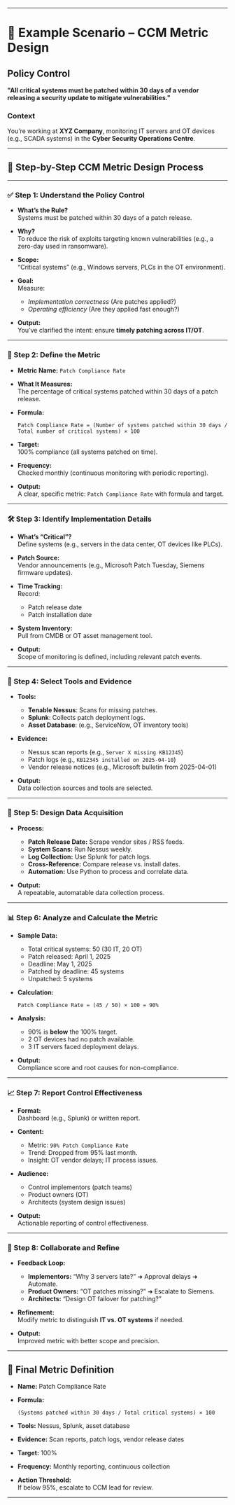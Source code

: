 

---


# 📘 Example Scenario – CCM Metric Design

## Policy Control
**"All critical systems must be patched within 30 days of a vendor releasing a security update to mitigate vulnerabilities."**

### Context
You’re working at **XYZ Company**, monitoring IT servers and OT devices (e.g., SCADA systems) in the **Cyber Security Operations Centre**.

---

## 🧩 Step-by-Step CCM Metric Design Process

---

### ✅ Step 1: Understand the Policy Control

- **What’s the Rule?**  
  Systems must be patched within 30 days of a patch release.

- **Why?**  
  To reduce the risk of exploits targeting known vulnerabilities (e.g., a zero-day used in ransomware).

- **Scope:**  
  “Critical systems” (e.g., Windows servers, PLCs in the OT environment).

- **Goal:**  
  Measure:
  - *Implementation correctness* (Are patches applied?)
  - *Operating efficiency* (Are they applied fast enough?)

- **Output:**  
  You’ve clarified the intent: ensure **timely patching across IT/OT**.

---

### 📏 Step 2: Define the Metric

- **Metric Name:** `Patch Compliance Rate`

- **What It Measures:**  
  The percentage of critical systems patched within 30 days of a patch release.

- **Formula:**
  ```text
  Patch Compliance Rate = (Number of systems patched within 30 days / Total number of critical systems) × 100
  ```

- **Target:**  
  100% compliance (all systems patched on time).

- **Frequency:**  
  Checked monthly (continuous monitoring with periodic reporting).

- **Output:**  
  A clear, specific metric: `Patch Compliance Rate` with formula and target.

---

### 🛠️ Step 3: Identify Implementation Details

- **What’s “Critical”?**  
  Define systems (e.g., servers in the data center, OT devices like PLCs).

- **Patch Source:**  
  Vendor announcements (e.g., Microsoft Patch Tuesday, Siemens firmware updates).

- **Time Tracking:**  
  Record:
  - Patch release date
  - Patch installation date

- **System Inventory:**  
  Pull from CMDB or OT asset management tool.

- **Output:**  
  Scope of monitoring is defined, including relevant patch events.

---

### 🧰 Step 4: Select Tools and Evidence

- **Tools:**
  - **Tenable Nessus**: Scans for missing patches.
  - **Splunk**: Collects patch deployment logs.
  - **Asset Database**: (e.g., ServiceNow, OT inventory tools)

- **Evidence:**
  - Nessus scan reports (e.g., `Server X missing KB12345`)
  - Patch logs (e.g., `KB12345 installed on 2025-04-10`)
  - Vendor release notices (e.g., Microsoft bulletin from 2025-04-01)

- **Output:**  
  Data collection sources and tools are selected.

---

### 🔄 Step 5: Design Data Acquisition

- **Process:**
  - **Patch Release Date:** Scrape vendor sites / RSS feeds.
  - **System Scans:** Run Nessus weekly.
  - **Log Collection:** Use Splunk for patch logs.
  - **Cross-Reference:** Compare release vs. install dates.
  - **Automation:** Use Python to process and correlate data.

- **Output:**  
  A repeatable, automatable data collection process.

---

### 📊 Step 6: Analyze and Calculate the Metric

- **Sample Data:**
  - Total critical systems: 50 (30 IT, 20 OT)
  - Patch released: April 1, 2025
  - Deadline: May 1, 2025
  - Patched by deadline: 45 systems
  - Unpatched: 5 systems

- **Calculation:**
  ```text
  Patch Compliance Rate = (45 / 50) × 100 = 90%
  ```

- **Analysis:**  
  - 90% is **below** the 100% target.
  - 2 OT devices had no patch available.
  - 3 IT servers faced deployment delays.

- **Output:**  
  Compliance score and root causes for non-compliance.

---

### 📈 Step 7: Report Control Effectiveness

- **Format:**  
  Dashboard (e.g., Splunk) or written report.

- **Content:**
  - Metric: `90% Patch Compliance Rate`
  - Trend: Dropped from 95% last month.
  - Insight: OT vendor delays; IT process issues.

- **Audience:**
  - Control implementors (patch teams)
  - Product owners (OT)
  - Architects (system design issues)

- **Output:**  
  Actionable reporting of control effectiveness.

---

### 🔁 Step 8: Collaborate and Refine

- **Feedback Loop:**
  - **Implementors:** “Why 3 servers late?” ➜ Approval delays ➜ Automate.
  - **Product Owners:** “OT patches missing?” ➜ Escalate to Siemens.
  - **Architects:** “Design OT failover for patching?”

- **Refinement:**  
  Modify metric to distinguish **IT vs. OT systems** if needed.

- **Output:**  
  Improved metric with better scope and precision.

---

## 🧾 Final Metric Definition

- **Name:** Patch Compliance Rate
- **Formula:**
  ```text
  (Systems patched within 30 days / Total critical systems) × 100
  ```

- **Tools:** Nessus, Splunk, asset database  
- **Evidence:** Scan reports, patch logs, vendor release dates  
- **Target:** 100%  
- **Frequency:** Monthly reporting, continuous collection  
- **Action Threshold:**  
  If below 95%, escalate to CCM lead for review.

---
